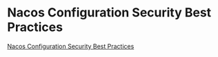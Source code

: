 # Nacos Configuration Security Best Practices
[Nacos Configuration Security Best Practices](https://aiwithcloud.com/2022/09/19/nacos_configuration_security_best_practices/)